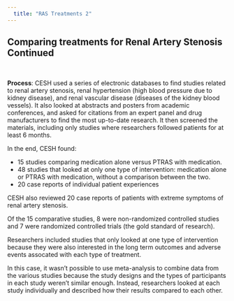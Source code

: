 ```yaml
---
  title: "RAS Treatments 2"
---
```



## Comparing treatments for Renal Artery Stenosis Continued

<br>

**Process**: CESH used a series of electronic databases to find studies related to renal artery stenosis, renal hypertension (high blood pressure due to kidney disease), and renal vascular disease (diseases of the kidney blood vessels). It also looked at abstracts and posters from academic conferences, and asked for citations from an expert panel and drug manufacturers to find the most up-to-date research. It then screened the materials, including only studies where researchers followed patients for at least 6 months.


In the end, CESH found:

- 15 studies comparing medication alone versus PTRAS with medication. 
- 48 studies that looked at only one type of intervention: medication alone or PTRAS with medication, without a comparison between the two.
- 20 case reports of individual patient experiences

CESH also reviewed 20 case reports of patients with extreme symptoms of renal artery stenosis. 
 
Of the 15 comparative studies, 8 were non-randomized controlled studies and 7 were randomized controlled trials (the gold standard of research).

Researchers included studies that only looked at one type of intervention because they were also interested in the long term outcomes and adverse events assocated with each type of treatment.

In this case, it wasn’t possible to use meta-analysis to combine data from the various studies because the study designs and the types of participants in each study weren’t similar enough. Instead, researchers looked at each study individually and described how their results compared to each other.